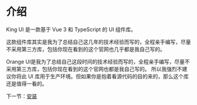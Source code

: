 # 介绍

King UI 是一款基于 Vue 3 和 TypeScript 的 UI 组件库。

这款组件库其实是我为了总结自己这几年的技术经验而写的，全程亲手编写，尽量不采用第三方库，包括你现在看到的这个官网也几乎都是我自己写的。

Orange UI是我为了总结自己这段时间的技术经验而写的，全程亲手编写，尽量不采用第三方库，包括你现在看到的这个官网也都是我自己写的。
所以我强烈不建议你将此 UI 库用于生产环境。但如果你是抱着看源代码的目的来的，那么这个库还是值得一看的。

下一节：[安装](#/doc/install)